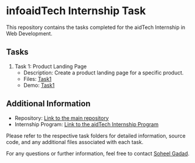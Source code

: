 # infoaidTech Internship Task

This repository contains the tasks completed for the aidTech Internship in Web Development.

## Tasks

1. Task 1: Product Landing Page
   - Description: Create a product landing page for a specific product.
   - Files: [Task1](https://github.com/SoheelGadad/aidTec_task_product_landing_page)
   - Demo: [Task1](https://soheelgadad.github.io/aidTec_task_product_landing_page/)

## Additional Information

- Repository: [Link to the main repository](https://github.com/SoheelGadad/aidTec_task)
- Internship Program: [Link to the aidTech Internship Program](https://www.infoaidtech.com/)

Please refer to the respective task folders for detailed information, source code, and any additional files associated with each task.

For any questions or further information, feel free to contact [Soheel Gadad](Soheelgadad16@gmail.com).

